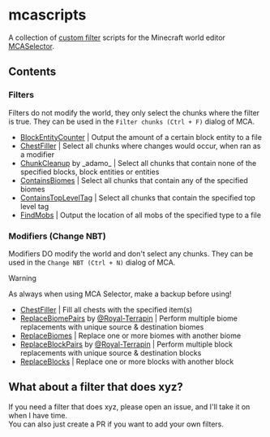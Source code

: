 # mcascripts

A collection of [custom filter](https://github.com/Querz/mcaselector/wiki/Custom-Filter-Tutorial) scripts for the
Minecraft world editor [MCASelector](https://github.com/Querz/mcaselector).

## Contents

### Filters

Filters do not modify the world, they only select the chunks where the filter is true.
They can be used in the `Filter chunks (Ctrl + F)` dialog of MCA.

- [BlockEntityCounter](./filters/BlockEntityCounter.groovy) | Output the amount of a certain block entity to a file
- [ChestFiller](./modifiers/ChestFiller.groovy) | Select all chunks where changes would occur, when ran as a modifier
- [ChunkCleanup](./filters/ChunkCleanup.groovy) by \_adamo_ |
  Select all chunks that contain none of the specified blocks, block entities or entities
- [ContainsBiomes](./filters/ContainsBiomes.groovy) | Select all chunks that contain any of the specified biomes
- [ContainsTopLevelTag](./filters/ContainsTopLevelTag.groovy) |
  Select all chunks that contain the specified top level tag
- [FindMobs](./filters/FindMobs.groovy) | Output the location of all mobs of the specified type to a file

### Modifiers (Change NBT)

Modifiers DO modify the world and don't select any chunks.
They can be used in the `Change NBT (Ctrl + N)` dialog of MCA.
> [!WARNING]  
> As always when using MCA Selector, make a backup before using!

- [ChestFiller](./modifiers/ChestFiller.groovy) | Fill all chests with the specified item(s)
- [ReplaceBiomePairs](./modifiers/ReplaceBiomePairs.groovy) by [@Royal-Terrapin](https://github.com/Royal-Terrapin) |
  Perform multiple biome replacements with unique source & destination biomes
- [ReplaceBiomes](./modifiers/ReplaceBiomes.groovy) | Replace one or more biomes with another biome
- [ReplaceBlockPairs](./modifiers/ReplaceBlockPairs.groovy) by [@Royal-Terrapin](https://github.com/Royal-Terrapin) |
  Perform multiple block replacements with unique source & destination blocks
- [ReplaceBlocks](./modifiers/ReplaceBlocks.groovy) | Replace one or more blocks with another block

## What about a filter that does xyz?

If you need a filter that does xyz, please open an issue, and I'll take it on when I have time.  
You can also just create a PR if you want to add your own filters.
